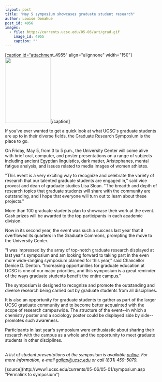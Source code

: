 ```yaml
---
layout: post
title: "May 5 symposium showcases graduate student research"
author: Louise Donahue
post_id: 4956
images:
  - file: http://currents.ucsc.edu/05-06/art/grad.gif
    image_id: 4955
    caption: ""
---
```


[caption id="attachment_4955" align="alignnone" width="150"]<a href="http://localhost/mysite/wp-content/uploads/2006/05/grad.gif"><img class="size-full wp-image-4955" src="http://localhost/mysite/wp-content/uploads/2006/05/grad.gif" alt="" width="150" height="216" /></a>[/caption]
<a name="content" id="content"></a>
<p>
  If you've ever wanted to get a quick look at what UCSC's graduate students are up to in their diverse fields, the Graduate Research Symposium is the place to go.
</p>
<p>
  On Friday, May 5, from 3 to 5 p.m., the University Center will come alive with brief oral, computer, and poster presentations on a range of subjects including ancient Egyptian linguistics, dark matter, Aristophanes, mental fatigue analysis, and issues related to media images of women athletes.
</p>
<p>
  "This event is a very exciting way to recognize and celebrate the variety of research that our talented graduate students are engaged in," said vice provost and dean of graduate studies Lisa Sloan. "The breadth and depth of research topics that graduate students will share with the community are outstanding, and I hope that everyone will turn out to learn about these projects."
</p>
<p>
  More than 100 graduate students plan to showcase their work at the event. Cash prizes will be awarded to the top participants in each academic division.
</p>
<p>
  Now in its second year, the event was such a success last year that it overflowed its quarters in the Graduate Commons, prompting the move to the University Center.
</p>
<p>
  "I was impressed by the array of top-notch graduate research displayed at last year's symposium and am looking forward to taking part in the even more wide-ranging symposium planned for this year," said Chancellor Denice D. Denton. "Increasing opportunities for graduate education at UCSC is one of our major priorities, and this symposium is a great reminder of the ways graduate students benefit the entire campus."
</p>
<p>
  The symposium is designed to recognize and promote the outstanding and diverse research being carried out by graduate students from all disciplines.
</p>
<p>
  It is also an opportunity for graduate students to gather as part of the larger UCSC graduate community and to become better acquainted with the scope of research campuswide. The structure of the event--in which a chemistry poster and a sociology poster could be displayed side by side--promotes such awareness.
</p>
<p>
  Participants in last year's symposium were enthusiastic about sharing their research with the campus as a whole and the opportunity to meet graduate students in other disciplines.
</p>
<p>
  <i><br>
  A list of student presentations at the symposium is available <a href="http://graddiv.ucsc.edu/news_and_events/view_news.php?id=39">online</a>. For more information, e-mail <a href="mailto:gailap@ucsc.edu">gailap@ucsc.edu</a> or call (831) 459-5079.</i>
</p>
[source](http://www1.ucsc.edu/currents/05-06/05-01/symposium.asp "Permalink to symposium")
